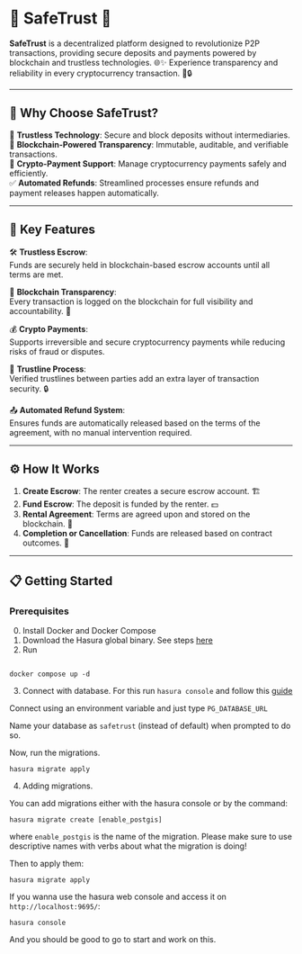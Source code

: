 # 🌟 SafeTrust 🌟

**SafeTrust** is a decentralized platform designed to revolutionize P2P transactions, providing secure deposits and payments powered by blockchain and trustless technologies. 🌐✨ Experience transparency and reliability in every cryptocurrency transaction. 💸🔒

---

## 🚀 **Why Choose SafeTrust?**

🔐 **Trustless Technology**: Secure and block deposits without intermediaries.  
💾 **Blockchain-Powered Transparency**: Immutable, auditable, and verifiable transactions.  
💱 **Crypto-Payment Support**: Manage cryptocurrency payments safely and efficiently.  
✅ **Automated Refunds**: Streamlined processes ensure refunds and payment releases happen automatically.

---

## 🌟 **Key Features**

🛠️ **Trustless Escrow**:  
Funds are securely held in blockchain-based escrow accounts until all terms are met.

🔎 **Blockchain Transparency**:  
Every transaction is logged on the blockchain for full visibility and accountability. 📜

💰 **Crypto Payments**:  
Supports irreversible and secure cryptocurrency payments while reducing risks of fraud or disputes.

🔗 **Trustline Process**:  
Verified trustlines between parties add an extra layer of transaction security. 🔒

📤 **Automated Refund System**:  
Ensures funds are automatically released based on the terms of the agreement, with no manual intervention required.

---

## ⚙️ **How It Works**

1. **Create Escrow**: The renter creates a secure escrow account. 🏗️
2. **Fund Escrow**: The deposit is funded by the renter. 💵
3. **Rental Agreement**: Terms are agreed upon and stored on the blockchain. 📃
4. **Completion or Cancellation**: Funds are released based on contract outcomes. 🎯

---

## 📋 **Getting Started**

### **Prerequisites**

0. Install Docker and Docker Compose
1. Download the Hasura global binary. See steps [here](https://hasura.io/docs/2.0/hasura-cli/install-hasura-cli/)
2. Run 

```shell

docker compose up -d
```

3. Connect with database. For this run `hasura console` and follow this [guide](https://hasura.io/docs/2.0/databases/quickstart/#on-hasura-deployed-via-docker)

Connect using an environment variable and just type `PG_DATABASE_URL`

Name your database as `safetrust` (instead of default) when prompted to do so.

Now, run the migrations.

```shell
hasura migrate apply
```

4. Adding migrations.

You can add migrations either with the hasura console or by the command:

```shell
hasura migrate create [enable_postgis]
```

where `enable_postgis` is the name of the migration. Please make sure to use descriptive names with verbs about what the migration is doing!

Then to apply them:

```shell
hasura migrate apply
```

If you wanna use the hasura web console and access it on `http://localhost:9695/`:


```shell
hasura console
```

And you should be good to go to start and work on this.
